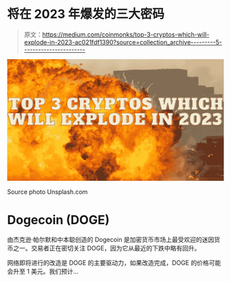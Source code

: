 # 将在 2023 年爆发的三大密码

> 原文：<https://medium.com/coinmonks/top-3-cryptos-which-will-explode-in-2023-ac021fdf1390?source=collection_archive---------5----------------------->

![](img/56757848f2a7dcfc4ea376f187617a5f.png)

Source photo Unsplash.com

# Dogecoin (DOGE)

由杰克逊·帕尔默和中本聪创造的 Dogecoin 是加密货币市场上最受欢迎的迷因货币之一。交易者正在密切关注 DOGE，因为它从最近的下跌中略有回升。

网络即将进行的改造是 DOGE 的主要驱动力，如果改造完成，DOGE 的价格可能会升至 1 美元。我们预计…